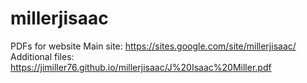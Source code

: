 # millerjisaac
PDFs for website
Main site: 
https://sites.google.com/site/millerjisaac/
Additional files: 
https://jimiller76.github.io/millerjisaac/J%20Isaac%20Miller.pdf
